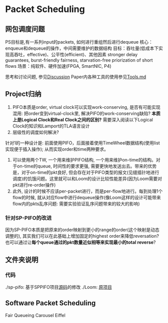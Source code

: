 # Packet Scheduling

## 网包调度问题

PS目标是,有一系列input的packets, 如何进行重组然后进行dequeue
核心：enqueue和dequeue的操作，中间需要维护的数据结构
目标：吞吐量(低成本下实现高吞吐，effective)、公平性(efficient)、其他因素 stronger delay guarantees, burst-friendly fairness, starvation-free priorization of short flows
场景：纯软件、硬件加速(FPGA, SmartNIC, P4)

思考和讨论问题, 参见[Discussion](./GroupDiscussion/README.md)
Paper内各种工具的使用参见[Tools.md](./Tools.md)

## Project归纳

1. PIFO本质是order, virtual clock可以实现work-conserving, 是否有可能实现混用: 把order变到virtual-clock里, 解决PIFO的work-conserving缺陷? **本质上是Logical Clock和Real Clock之间的区别?** 需要深入阅读以下Logical Clock的知识和Lamport的TLA语言设计
2. 层级性的调度如何解决?

针对1的一种设计是: 前面使用PIFO，后面接着使用TimeWheel数据结构(使用list实现便于插入操作); 从而实现order和time两种要求。

1. 可以使用两个TW, 一个用来维护PIFO结构, 一个用来维护on-time的结构。对于on-time的queue, 时间性的要求更强, 需要更快地发送出去。带来的优势是，对于on-time的pkt良好, 但会存在对于PIFO类型的报文(见缝插针地进行调度)的饥饿问题。这里就可以和Loom的设计比较性能差异(因为Loom需要对pkt进行re-order操作)
2. 此外, 设计的时候不应该per-packet进行，而是per-flow地进行。每到处理1个flow的时候, 就从对应flow中进行dequeue操作(像Loom这样的设计可能带来flow内的pkts乱序问题: 需要实验验证乱序问题带来的较大的影响)

### 针对SP-PIFO的改进

因为SP-PIFO本质是把原来的order映射到更小的range的order(这个映射是动态调整的), 其实我们可以在此基础上增加固定的highest order来降低reversation? 也可以通过让**每个queue通过的pkt数量近似相等来实现最小的total reverse**?

## 文件夹说明

### 代码

./sp-pifo: 基于SPPIFO项目[源码](https://github.com/nsg-ethz/sp-pifo)的修改
./Loom: [原项目](https://github.com/bestephe/loom)

## Software Packet Scheduling

Fair Queueing
Carousel
Eiffel
